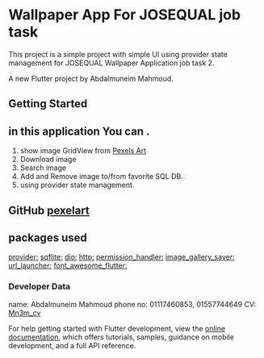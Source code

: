 # Wallpaper App For JOSEQUAL job task

This project is a simple project with simple UI using provider state management for JOSEQUAL Wallpaper Application job task 2.

A new Flutter project by Abdalmuneim Mahmoud.

## Getting Started

## in this application You can .

1. show image GridView from [Pexels Art](https://www.pexels.com/api/)
2. Download image
4. Search image   
3. Add and Remove image to/from favorite SQL DB.
4. using provider state management. 

## GitHub [pexelart](https://github.com/abdalmuneim/PexelsArtApp)

## packages used

[provider:](https://pub.dev/packages/provider) 
[sqflite:](https://pub.dev/packages/sqflite) 
[dio:](https://pub.dev/packages/dio) 
[http:](https://pub.dev/packages/http) 
[permission_handler:](https://pub.dev/packages/permission_handler) 
[image_gallery_saver:](https://pub.dev/packages/image_gallery_saver) 
[url_launcher:](https://pub.dev/packages/url_launcher) 
[font_awesome_flutter:](https://pub.dev/packages/font_awesome_flutter) 

### Developer Data

name: Abdalmuneim Mahmoud 
phone no: 01117460853, 01557744649
CV: [Mn3m_cv](https://drive.google.com/file/d/1qEJamZTd3EYZCGO_okDV1G4BzBe96Y9a/view?usp=sharing) 

For help getting started with Flutter development, view the
[online documentation](https://docs.flutter.dev/), which offers tutorials, samples, guidance on
mobile development, and a full API reference.
